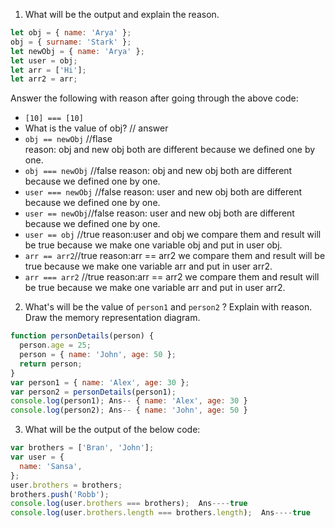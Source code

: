 1. What will be the output and explain the reason.

```js
let obj = { name: 'Arya' };
obj = { surname: 'Stark' };
let newObj = { name: 'Arya' };
let user = obj;
let arr = ['Hi'];
let arr2 = arr;
```

Answer the following with reason after going through the above code:

- `[10] === [10]`
- What is the value of obj? // answer
- `obj == newObj` //flase  
reason: obj and new obj both are different because we defined one by one.
- `obj === newObj` //false
reason: obj and new obj both are different because we defined one by one.
- `user === newObj` //false
reason: user and new obj both are different because we defined one by one.
- `user == newObj`//false
reason: user and new obj both are different because we defined one by one.
- `user == obj` //true
reason:user and obj we compare them and result will be true because we make one variable obj and put in user obj.
- `arr == arr2`//true
reason:arr == arr2  we compare them and result will be true because we make one variable arr and put in user arr2.
- `arr === arr2` //true 
reason:arr == arr2  we compare them and result will be true because we make one variable arr and put in user arr2.

2. What's will be the value of `person1` and `person2` ? Explain with reason. Draw the memory representation diagram.

<!-- To add this image here use ![name](./hello.jpg) -->

```js
function personDetails(person) {
  person.age = 25;
  person = { name: 'John', age: 50 };
  return person;
}
var person1 = { name: 'Alex', age: 30 };
var person2 = personDetails(person1);
console.log(person1); Ans-- { name: 'Alex', age: 30 }
console.log(person2); Ans-- { name: 'John', age: 50 }
```

3. What will be the output of the below code:

```js
var brothers = ['Bran', 'John'];
var user = {
  name: 'Sansa',
};
user.brothers = brothers;
brothers.push('Robb');
console.log(user.brothers === brothers);  Ans----true
console.log(user.brothers.length === brothers.length);  Ans----true
```
